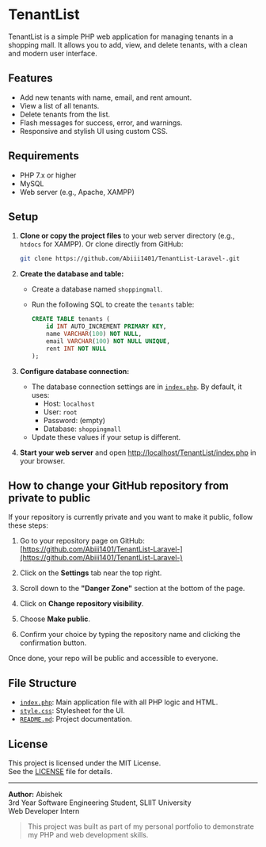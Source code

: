 # TenantList

TenantList is a simple PHP web application for managing tenants in a shopping mall. It allows you to add, view, and delete tenants, with a clean and modern user interface.

## Features

- Add new tenants with name, email, and rent amount.
- View a list of all tenants.
- Delete tenants from the list.
- Flash messages for success, error, and warnings.
- Responsive and stylish UI using custom CSS.

## Requirements

- PHP 7.x or higher
- MySQL
- Web server (e.g., Apache, XAMPP)

## Setup

1. **Clone or copy the project files** to your web server directory (e.g., `htdocs` for XAMPP).
   Or clone directly from GitHub:

   ```bash
   git clone https://github.com/Abiii1401/TenantList-Laravel-.git
   ```

2. **Create the database and table:**

   - Create a database named `shoppingmall`.
   - Run the following SQL to create the `tenants` table:

     ```sql
     CREATE TABLE tenants (
         id INT AUTO_INCREMENT PRIMARY KEY,
         name VARCHAR(100) NOT NULL,
         email VARCHAR(100) NOT NULL UNIQUE,
         rent INT NOT NULL
     );
     ```

3. **Configure database connection:**

   - The database connection settings are in [`index.php`](index.php). By default, it uses:
     - Host: `localhost`
     - User: `root`
     - Password: (empty)
     - Database: `shoppingmall`
   - Update these values if your setup is different.

4. **Start your web server** and open [http://localhost/TenantList/index.php](http://localhost/TenantList/index.php) in your browser.

## How to change your GitHub repository from private to public

If your repository is currently private and you want to make it public, follow these steps:

1. Go to your repository page on GitHub:  
   [https://github.com/Abiii1401/TenantList-Laravel-](https://github.com/Abiii1401/TenantList-Laravel-)

2. Click on the **Settings** tab near the top right.

3. Scroll down to the **"Danger Zone"** section at the bottom of the page.

4. Click on **Change repository visibility**.

5. Choose **Make public**.

6. Confirm your choice by typing the repository name and clicking the confirmation button.

Once done, your repo will be public and accessible to everyone.

## File Structure

- [`index.php`](index.php): Main application file with all PHP logic and HTML.
- [`style.css`](style.css): Stylesheet for the UI.
- [`README.md`](README.md): Project documentation.

## License

This project is licensed under the MIT License.  
See the [LICENSE](LICENSE) file for details.

---

**Author:** Abishek  
3rd Year Software Engineering Student, SLIIT University  
Web Developer Intern

> This project was built as part of my personal portfolio to demonstrate my PHP and web development skills.

